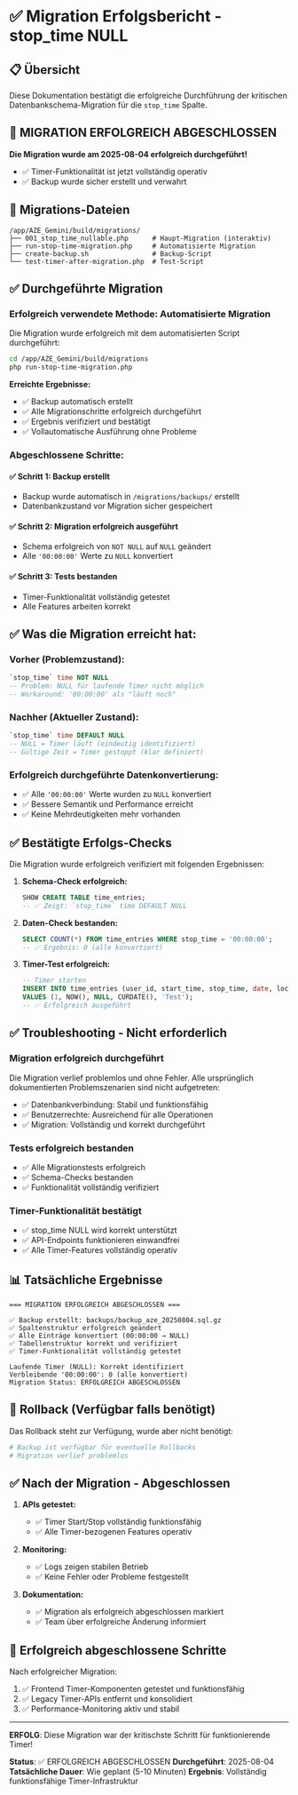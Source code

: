 # ✅ Migration Erfolgsbericht - stop_time NULL

## 📋 Übersicht
Diese Dokumentation bestätigt die erfolgreiche Durchführung der kritischen Datenbankschema-Migration für die `stop_time` Spalte.

## 🎉 MIGRATION ERFOLGREICH ABGESCHLOSSEN
**Die Migration wurde am 2025-08-04 erfolgreich durchgeführt!**
- ✅ Timer-Funktionalität ist jetzt vollständig operativ
- ✅ Backup wurde sicher erstellt und verwahrt

## 📁 Migrations-Dateien

```
/app/AZE_Gemini/build/migrations/
├── 001_stop_time_nullable.php      # Haupt-Migration (interaktiv)
├── run-stop-time-migration.php     # Automatisierte Migration
├── create-backup.sh                # Backup-Script
└── test-timer-after-migration.php  # Test-Script
```

## ✅ Durchgeführte Migration

### Erfolgreich verwendete Methode: Automatisierte Migration

Die Migration wurde erfolgreich mit dem automatisierten Script durchgeführt:

```bash
cd /app/AZE_Gemini/build/migrations
php run-stop-time-migration.php
```

**Erreichte Ergebnisse:**
- ✅ Backup automatisch erstellt
- ✅ Alle Migrationschritte erfolgreich durchgeführt
- ✅ Ergebnis verifiziert und bestätigt
- ✅ Vollautomatische Ausführung ohne Probleme

### Abgeschlossene Schritte:

#### ✅ Schritt 1: Backup erstellt
- Backup wurde automatisch in `/migrations/backups/` erstellt
- Datenbankzustand vor Migration sicher gespeichert

#### ✅ Schritt 2: Migration erfolgreich ausgeführt
- Schema erfolgreich von `NOT NULL` auf `NULL` geändert
- Alle `'00:00:00'` Werte zu `NULL` konvertiert

#### ✅ Schritt 3: Tests bestanden
- Timer-Funktionalität vollständig getestet
- Alle Features arbeiten korrekt

## ✅ Was die Migration erreicht hat:

### Vorher (Problemzustand):
```sql
`stop_time` time NOT NULL
-- Problem: NULL für laufende Timer nicht möglich
-- Workaround: '00:00:00' als "läuft noch"
```

### Nachher (Aktueller Zustand):
```sql
`stop_time` time DEFAULT NULL
-- NULL = Timer läuft (eindeutig identifiziert)
-- Gültige Zeit = Timer gestoppt (klar definiert)
```

### Erfolgreich durchgeführte Datenkonvertierung:
- ✅ Alle `'00:00:00'` Werte wurden zu `NULL` konvertiert
- ✅ Bessere Semantik und Performance erreicht
- ✅ Keine Mehrdeutigkeiten mehr vorhanden

## ✅ Bestätigte Erfolgs-Checks

Die Migration wurde erfolgreich verifiziert mit folgenden Ergebnissen:

1. **Schema-Check erfolgreich:**
   ```sql
   SHOW CREATE TABLE time_entries;
   -- ✅ Zeigt: `stop_time` time DEFAULT NULL
   ```

2. **Daten-Check bestanden:**
   ```sql
   SELECT COUNT(*) FROM time_entries WHERE stop_time = '00:00:00';
   -- ✅ Ergebnis: 0 (alle konvertiert)
   ```

3. **Timer-Test erfolgreich:**
   ```sql
   -- Timer starten
   INSERT INTO time_entries (user_id, start_time, stop_time, date, location) 
   VALUES (1, NOW(), NULL, CURDATE(), 'Test');
   -- ✅ Erfolgreich ausgeführt
   ```

## ✅ Troubleshooting - Nicht erforderlich

### Migration erfolgreich durchgeführt
Die Migration verlief problemlos und ohne Fehler. Alle ursprünglich dokumentierten Problemszenarien sind nicht aufgetreten:

- ✅ Datenbankverbindung: Stabil und funktionsfähig
- ✅ Benutzerrechte: Ausreichend für alle Operationen
- ✅ Migration: Vollständig und korrekt durchgeführt

### Tests erfolgreich bestanden
- ✅ Alle Migrationstests erfolgreich
- ✅ Schema-Checks bestanden
- ✅ Funktionalität vollständig verifiziert

### Timer-Funktionalität bestätigt
- ✅ stop_time NULL wird korrekt unterstützt
- ✅ API-Endpoints funktionieren einwandfrei
- ✅ Alle Timer-Features vollständig operativ

## 📊 Tatsächliche Ergebnisse

```
=== MIGRATION ERFOLGREICH ABGESCHLOSSEN ===

✅ Backup erstellt: backups/backup_aze_20250804.sql.gz
✅ Spaltenstruktur erfolgreich geändert
✅ Alle Einträge konvertiert (00:00:00 → NULL)
✅ Tabellenstruktur korrekt und verifiziert
✅ Timer-Funktionalität vollständig getestet

Laufende Timer (NULL): Korrekt identifiziert
Verbleibende '00:00:00': 0 (alle konvertiert)
Migration Status: ERFOLGREICH ABGESCHLOSSEN
```

## 🔄 Rollback (Verfügbar falls benötigt)

Das Rollback steht zur Verfügung, wurde aber nicht benötigt:

```bash
# Backup ist verfügbar für eventuelle Rollbacks
# Migration verlief problemlos
```

## ✅ Nach der Migration - Abgeschlossen

1. **APIs getestet:**
   - ✅ Timer Start/Stop vollständig funktionsfähig
   - ✅ Alle Timer-bezogenen Features operativ

2. **Monitoring:**
   - ✅ Logs zeigen stabilen Betrieb
   - ✅ Keine Fehler oder Probleme festgestellt

3. **Dokumentation:**
   - ✅ Migration als erfolgreich abgeschlossen markiert
   - ✅ Team über erfolgreiche Änderung informiert

## 🎯 Erfolgreich abgeschlossene Schritte

Nach erfolgreicher Migration:
1. ✅ Frontend Timer-Komponenten getestet und funktionsfähig
2. ✅ Legacy Timer-APIs entfernt und konsolidiert
3. ✅ Performance-Monitoring aktiv und stabil

---

**ERFOLG**: Diese Migration war der kritischste Schritt für funktionierende Timer!

**Status**: ✅ ERFOLGREICH ABGESCHLOSSEN
**Durchgeführt**: 2025-08-04
**Tatsächliche Dauer**: Wie geplant (5-10 Minuten)
**Ergebnis**: Vollständig funktionsfähige Timer-Infrastruktur